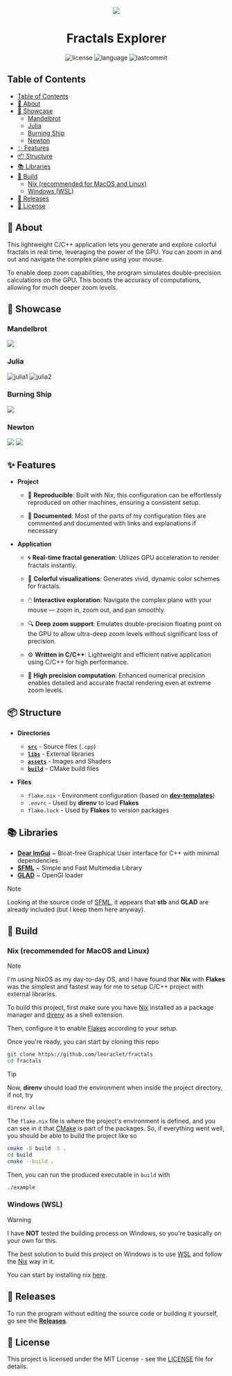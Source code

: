 <div align="center"><img src="assets/misc/fractal.png"></div>
<h1 align="center">Fractals Explorer</h1>

<div align="center">

![license](https://img.shields.io/github/license/leoraclet/fractals)
![language](https://img.shields.io/github/languages/top/leoraclet/fractals)
![lastcommit](https://img.shields.io/github/last-commit/leoraclet/fractals)

</div>

## Table of Contents
- [Table of Contents](#table-of-contents)
- [📖 About](#-about)
- [🌟 Showcase](#-showcase)
  - [Mandelbrot](#mandelbrot)
  - [Julia](#julia)
  - [Burning Ship](#burning-ship)
  - [Newton](#newton)
- [✨ Features](#-features)
- [📦 Structure](#-structure)
- [📚 Libraries](#-libraries)
- [🔧 Build](#-build)
  - [Nix (recommended for MacOS and Linux)](#nix-recommended-for-macos-and-linux)
  - [Windows (WSL)](#windows-wsl)
- [🚀 Releases](#-releases)
- [📜 License](#-license)


## 📖 About

This lightweight C/C++ application lets you generate and explore colorful fractals in real time,
leveraging the power of the GPU. You can zoom in and out and navigate the complex plane using your
mouse.

To enable deep zoom capabilities, the program simulates double-precision calculations on the GPU.
This boosts the accuracy of computations, allowing for much deeper zoom levels.

## 🌟 Showcase

### Mandelbrot

![](./assets/misc/mandelbrot_colored.png)

### Julia

![julia1](./assets/misc/julia_1.png) ![julia2](./assets/misc/julia_2.png)

### Burning Ship

![](./assets/misc/burning_ship.png)

### Newton

![](./assets/misc/newton_1.png) ![](./assets/misc/newton_2.png)



## ✨ Features

- **Project**

  - 🔄 **Reproducible**: Built with Nix, this configuration can be effortlessly reproduced on other
    machines, ensuring a consistent setup.

  - 📖 **Documented**: Most of the parts of my configuration files are commented and documented with
    links and explanations if necessary

- **Application**

  - 🌀 **Real-time fractal generation**: Utilizes GPU acceleration to render fractals instantly.

  - 🎨 **Colorful visualizations**: Generates vivid, dynamic color schemes for fractals.

  - 🖱️ **Interactive exploration**: Navigate the complex plane with your mouse — zoom in, zoom out,
    and pan smoothly.

  - 🔍 **Deep zoom support**: Emulates double-precision floating point on the GPU to allow
    ultra-deep zoom levels without significant loss of precision.

  - ⚙️ **Written in C/C++**: Lightweight and efficient native application using C/C++ for high
    performance.

  - 🧮 **High precision computation**: Enhanced numerical precision enables detailed and accurate
    fractal rendering even at extreme zoom levels.


## 📦 Structure

- **Directories**

  - [**`src`**](./src/) - Source files (`.cpp`)
  - [**`libs`**](./libs/) - External libraries
  - [**`assets`**](./assets/) - Images and Shaders
  - [**`build`**](./docs/) - CMake build files

- **Files**

  - `flake.nix` - Environment configuration (based on
    [**dev-templates**](https://github.com/the-nix-way/dev-templates))
  - `.envrc` - Used by **direnv** to load **Flakes**
  - `flake.lock` - Used by **Flakes** to version packages

## 📚 Libraries

- [**Dear ImGui**](https://github.com/ocornut/imgui) ~ Bloat-free Graphical User interface for C++
  with minimal dependencies
- [**SFML**](https://github.com/SFML/sfml) ~ Simple and Fast Multimedia Library
- [**GLAD**](https://glad.dav1d.de/) ~ OpenGl loader

> [!NOTE]
>
> Looking at the source code of [SFML](https://github.com/SFML/SFML), it appears that **stb** and
> **GLAD** are already included (but I keep them here anyway).

## 🔧 Build

### Nix (recommended for MacOS and Linux)

> [!NOTE]
>
> I'm using NixOS as my day-to-day OS, and I have found that **Nix** with **Flakes** was the
> simplest and fastest way for me to setup C/C++ project with external libraries.

To build this project, first make sure you have [Nix](https://nixos.org/download/) installed as a
package manager and [direnv](https://direnv.net/) as a shell extension.

Then, configure it to enable [Flakes](https://nixos.wiki/wiki/flakes) according to your setup.

Once you're ready, you can start by cloning this repo

```bash
git clone https://github.com/leoraclet/fractals
cd fractals
```

> [!TIP]
>
> Now, **direnv** should load the environment when inside the project directory, if not, try
> ```bash
> direnv allow
> ```

The `flake.nix` file is where the project's environment is defined, and you can see in it that
[CMake](https://cmake.org/) is part of the packages. So, if everything went well, you should be able
to build the project like so

```bash
cmake -B build -S .
cd build
cmake --build .
```

Then, you can run the produced executable in `build` with

```basb
./example
```

### Windows (WSL)

> [!WARNING]
>
> I have **NOT** tested the building process on Windows, so you're basically on your own for this.

The best solution to build this project on Windows is to use
[WSL](https://learn.microsoft.com/en-us/windows/wsl/install) and follow the
[Nix](#nix-recommended-for-macos-and-linux) way in it.

You can start by installing nix [here](https://nixos.org/download/#nix-install-windows).

## 🚀 Releases

To run the program without editing the source code or building it yourself, go see the
[**Releases**](https://github.com/leoraclet/fractals/releases).
## 📜 License

This project is licensed under the MIT License - see the [LICENSE](LICENSE) file for details.